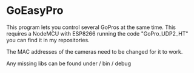 # GoEasyPro
This program lets you control several GoPros at the same time. This requires a NodeMCU with ESP8266 running the code "GoPro_UDP2_HT" you can find it in my repositories.

The MAC addresses of the cameras need to be changed for it to work.

Any missing libs can be found under / bin / debug
